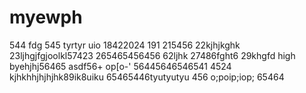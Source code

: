 # myewph
544
fdg
545
tyrtyr
uio
18422024
191
215456
22kjhjkghk
23ljhgjfgjoolkl57423
265465456456
62ljhk
27486fght6
29khgfd
high
byehjhj56465
asdf56+
op[o-'
56445646546541
4524
kjhkhhjhjhjhk89ik8uiku
65465446tyutyutyu
456
o;poip;iop;
65464
